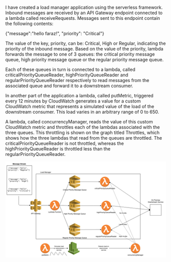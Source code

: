 I have created a load manager application using the serverless framework. Inbound messages are received by an API Gateway endpoint connected to a lambda called receiveRequests. Messages sent to this endpoint contain the following contents:

{"message":"hello faraz!", "priority": "Critical"}

The value of the key, priority, can be: Critical, High or Regular, indicating the priority of the inbound message. Based on the value of the priority, lambda forwards the message to one of 3 queues: the critical priority message queue, high priority message queue or the regular priority message queue.

Each of these queues in turn is connected to a lambda, called criticalPriorityQueueReader, highPriorityQueueReader and regularPriorityQueueReader respectively to read messages from the associated queue and forward it to a downstream consumer.

In another part of the application a lambda, called putMetric, triggered every 12 minutes by CloudWatch generates a value for a custom CloudWatch metric that represents a simulated value of the load of the downstream consumer. This load varies in an arbitrary range of 0 to 650.

A lambda, called concurrencyManager, reads the value of this custom CloudWatch metric and throttles each of the lambdas associated with the three queues. This throttling is shown on the graph titled Throttles, which shows how the three lambdas that read from the queues are throttled. The criticalPriorityQueueReader is not throttled, whereas the highPriorityQueueReader is throttled less than the regularPriorityQueueReader.

![Diagram](Load_Manager.jpg)
